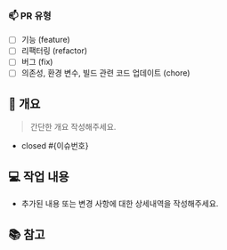 <!-- --------------------------------------------------------- -->
<!-- 제목 작성 규칙✅ : #이슈번호 이슈명 -->
<!-- [예시] #23 로그인 페이지 추가 -->
<!-- --------------------------------------------------------- -->


### 📫 PR 유형
<!-- 하나 이상의 PR 타입을 선택해주세요. -->
<!-- 해당하는 유형의 [] 내부에 x를 적어주세요. 중복 기입 가능 -->
- [ ] 기능 (feature)
- [ ] 리팩터링 (refactor)
- [ ] 버그 (fix)
- [ ] 의존성, 환경 변수, 빌드 관련 코드 업데이트 (chore)

## 🚀 개요
<!-- 개요 작성 규칙✅ : PR 개요 및 이슈 번호를 입력하세요. --> 
<!-- 단, 종료된 이슈라면 closed #{이슈번호} 형태로 입력하세요. --> 
<!-- [예시] 🚀 #21 -->
> 간단한 개요 작성해주세요. 
- closed #{이슈번호}

## 💻 작업 내용
- 추가된 내용 또는 변경 사항에 대한 상세내역을 작성해주세요.

## 📚 참고
<!-- (선택사항) 작성이 필요한 경우만 추가 -->


<!-- --------------------------------------------------------- -->
<!-- PR 작성 시 확인 목록✅ -->
<!-- 1) 이슈와 기능에 맞는 라벨(label) 선택 -->
<!-- 2) 프로젝트(project) 선택 -->
<!-- 3) 마일스톤(milestone)선택 -->
<!-- --------------------------------------------------------- -->
